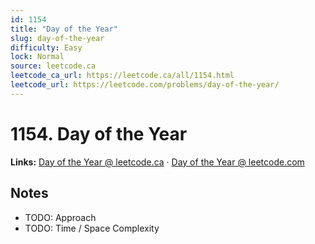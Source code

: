 ```yaml
--- 
id: 1154
title: "Day of the Year"
slug: day-of-the-year
difficulty: Easy
lock: Normal
source: leetcode.ca
leetcode_ca_url: https://leetcode.ca/all/1154.html
leetcode_url: https://leetcode.com/problems/day-of-the-year/
---
```


# 1154. Day of the Year

**Links:** [Day of the Year @ leetcode.ca](https://leetcode.ca/all/1154.html) · [Day of the Year @ leetcode.com](https://leetcode.com/problems/day-of-the-year/)

## Notes
- TODO: Approach
- TODO: Time / Space Complexity
